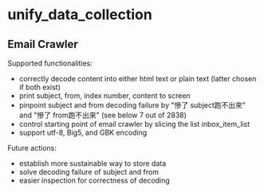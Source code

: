 # unify_data_collection

## Email Crawler 

Supported functionalities:
* correctly decode content into either html text or plain text (latter chosen if both exist)
* print subject, from, index number, content to screen
* pinpoint subject and from decoding failure by "慘了 subject跑不出來" and "慘了 from跑不出來" (see below 7 out of 2838)
* control starting point of email crawler by slicing the list inbox_item_list
* support utf-8, Big5, and GBK encoding  

Future actions:
* establish more sustainable way to store data
* solve decoding failure of subject and from
* easier inspection for correctness of decoding


